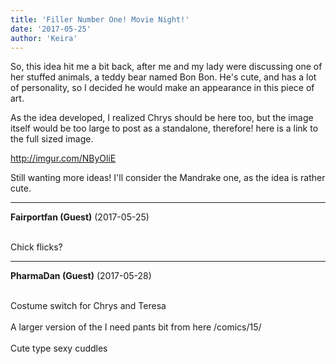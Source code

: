 ```yaml
---
title: 'Filler Number One! Movie Night!'
date: '2017-05-25'
author: 'Keira'
---
```


<p>So, this idea hit me a bit back, after me and my lady were discussing one of her stuffed animals, a teddy bear named Bon Bon. He's cute, and has a lot of personality, so I decided he would make an appearance in this piece of art.</p><p>As the idea developed, I realized Chrys should be here too, but the image itself would be too large to post as a standalone, therefore! here is a link to the full sized image.</p><p><a href="http://imgur.com/NByOliE">http://imgur.com/NByOliE</a></p><p>Still wanting more ideas! I'll consider the Mandrake one, as the idea is rather cute.</p>

---
**Fairportfan (Guest)** (2017-05-25)

<br> Chick flicks?

---
**PharmaDan (Guest)** (2017-05-28)

<br> Costume switch for Chrys and Teresa<br><br>A larger version of the I need pants bit from here /comics/15/<br><br>Cute type sexy cuddles<br>

